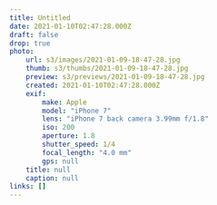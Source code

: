 ```yaml
---
title: Untitled
date: 2021-01-10T02:47:28.000Z
draft: false
drop: true
photo:
    url: s3/images/2021-01-09-18-47-28.jpg
    thumb: s3/thumbs/2021-01-09-18-47-28.jpg
    preview: s3/previews/2021-01-09-18-47-28.jpg
    created: 2021-01-10T02:47:28.000Z
    exif:
        make: Apple
        model: "iPhone 7"
        lens: "iPhone 7 back camera 3.99mm f/1.8"
        iso: 200
        aperture: 1.8
        shutter_speed: 1/4
        focal_length: "4.0 mm"
        gps: null
    title: null
    caption: null
links: []
---
```

